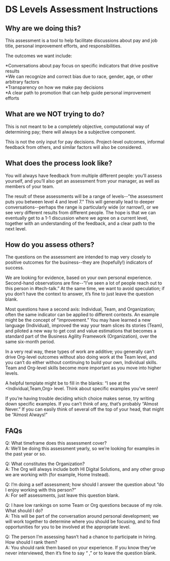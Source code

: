 # DS Levels Assessment Instructions 

## Why are we doing this? 

This assessment is a tool to help facilitate discussions about pay and job title, personal improvement efforts, and responsibilities. 

The outcomes we want include: 

*Conversations about pay focus on specific indicators that drive positive results   
*We can recognize and correct bias due to race, gender, age, or other arbitrary factors   
*Transparency on how we make pay decisions   
*A clear path to promotion that can help guide personal improvement efforts   

## What are we NOT trying to do? 

This is not meant to be a completely objective, computational way of determining pay; there will always be a subjective component. 

This is not the only input for pay decisions.  Project-level outcomes, informal feedback from others, and similar factors will also be considered. 

## What does the process look like? 

You will always have feedback from multiple different people:  you’ll assess yourself, and you’ll also get an assessment from your manager, as well as members of your team.  

The result of these assessments will be a range of levels--”the assessment puts you between level 4 and level 7.”  This will generally lead to deeper conversations--perhaps the range is particularly wide (or narrow!), or we see very different results from different people.  The hope is that we can eventually get to a 1-1 discussion where we agree on a current level, together with an understanding of the feedback, and a clear path to the next level. 

## How do you assess others? 

The questions on the assessment are intended to map very closely to positive outcomes for the business--they are (hopefully!) indicators of success.   

We are looking for evidence, based on your own personal experience.  Second-hand observations are fine--”I’ve seen a lot of people reach out to this person in #tech-talk.”   At the same time, we want to avoid speculation; if you don’t have the context to answer, it’s fine to just leave the question blank.  

Most questions have a second axis:  Individual, Team, and Organization; often the same indicator can be applied to different contexts.  An example might be the concept of “improvement.”  You may have learned a new language (Individual), improved the way your team slices its stories (Team), and piloted a new way to get cost and value estimations that becomes a standard part of the Business Agility Framework (Organization), over the same six-month period.  

In a very real way, these types of work are additive; you generally can’t drive Org-level outcomes without also doing work at the Team level, and you can’t do either without continuing to build your own, Individual skills.  Team and Org-level skills become more important as you move into higher levels.   

A helpful template might be to fill in the blanks:  “I <Almost Always> see <Person> <Leave things better than they found them> at the <Individual,Team,Org> level.  Think about specific examples you’ve seen! 

If you’re having trouble deciding which choice makes sense, try writing down specific examples.  If you can’t think of any, that’s probably “Almost Never.”  If you can easily think of several off the top of your head, that might be “Almost Always!” 

## FAQs 

Q: What timeframe does this assessment cover?  
A: We’ll be doing this assessment yearly, so we’re looking for examples in the past year or so.  
  
Q: What constitutes the Organization?  
A: The Org will always include both HI Digital Solutions, and any other group we are working with (for example, Home Instead).   
  
Q: I’m doing a self assessment; how should I answer the question about “do I enjoy working with this person?”  
A: For self assessments, just leave this question blank.   
  
Q: I have low rankings on some Team or Org questions because of my role.  What should I do?  
A: This will be part of the conversation around personal development; we will work together to determine where you should be focusing, and to find opportunities for you to be involved at the appropriate level.     
  
Q: The person I’m assessing hasn’t had a chance to participate in hiring.  How should I rank them?  
A: You should rank them based on your experience.  If you know they’ve never interviewed, then it’s fine to say “<Person> <Almost Never> <Brings the right people into the organization> <at the Individual level>,” or to leave the question blank.  
